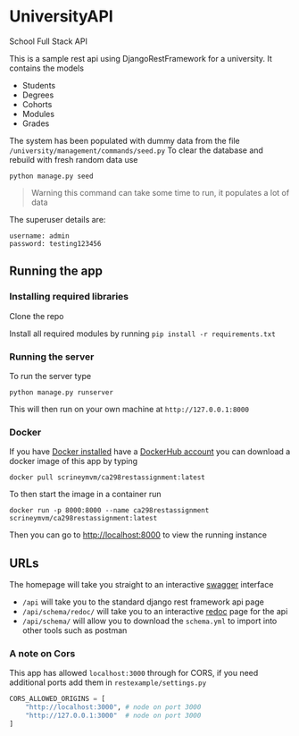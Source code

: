 # UniversityAPI
School Full Stack API



This is a sample rest api using DjangoRestFramework for a university. 
It contains the models 

* Students
* Degrees
* Cohorts
* Modules 
* Grades


The system has been populated with dummy data from the file `/university/management/commands/seed.py`
To clear the database and rebuild with fresh random data use 
```shell
python manage.py seed
```

> Warning this command can take some time to run, it populates a lot of data

The superuser details are:
 
```text
username: admin
password: testing123456
```

## Running the app

### Installing required libraries
Clone the repo

Install all required modules by running `pip install -r requirements.txt`





### Running the server

To run the server type

```shell
python manage.py runserver
```

This will then run on your own machine at `http://127.0.0.1:8000`

### Docker 
If you have [Docker installed](https://docs.docker.com/get-docker/) have a [DockerHub account](https://hub.docker.com/) you can download a docker image of this app by typing

```shell
docker pull scrineymvm/ca298restassignment:latest
```

To then start the image in a container run
```shell
docker run -p 8000:8000 --name ca298restassignment scrineymvm/ca298restassignment:latest
```

Then you can go to [http://localhost:8000](http://localhost:8000) to view the running instance

## URLs
The homepage will take you straight to an interactive [swagger](https://swagger.io/) interface

* `/api` will take you to the standard django rest framework api page
* `/api/schema/redoc/` will take you to an interactive [redoc](https://redocly.com/) page for the api
* `/api/schema/` will allow you to download the `schema.yml` to import into other tools such as postman


### A note on Cors
This app has allowed `localhost:3000` through for CORS, if you need additional ports add them in `restexample/settings.py` 
```python
CORS_ALLOWED_ORIGINS = [
    "http://localhost:3000", # node on port 3000
    "http://127.0.0.1:3000"  # node on port 3000
]
```
